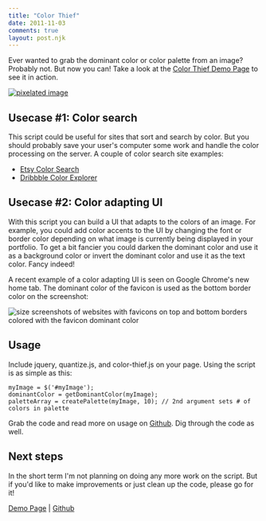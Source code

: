```yaml
---
title: "Color Thief"
date: 2011-11-03
comments: true
layout: post.njk
---
```

Ever wanted to grab the dominant color or color palette from an image? Probably not. But now you can! Take a look at the <a href="http://lokeshdhakar.com/projects/color-thief" class="loadPageInline">Color Thief Demo Page</a> to see it in action.

<div class="figure">
  <a href="http://lokeshdhakar.com/projects/color-thief/">
    <img src="/media/posts/color-thief/color-thief-pixels.png" alt="pixelated image" title="color thief example" />
  </a>
</div>

## Usecase #1: Color search

This script could be useful for sites that sort and search by color. But you should probably save your user's computer some work and handle the color processing on the server. A couple of color search site examples:

*   [Etsy Color Search][2]
*   [Dribbble Color Explorer][3]

## Usecase #2: Color adapting UI

With this script you can build a UI that adapts to the colors of an image. For example, you could add color accents to the UI by changing the font or border color depending on what image is currently being displayed in your portfolio. To get a bit fancier you could darken the dominant color and use it as a background color or invert the dominant color and use it as the text color. Fancy indeed!

A recent example of a color adapting UI is seen on Google Chrome's new home tab. The dominant color of the favicon is used as the bottom border color on the screenshot:

<div class="figure">
  <img style="max-width: 665px" src="/media/posts/color-thief/chrome-home-tab.png" alt="size screenshots of websites with favicons on top and bottom borders colored with the favicon dominant color" title="chrome_home_tab" />
</div>

## Usage

Include jquery, quantize.js, and color-thief.js on your page. Using the script is as simple as this:

<pre><code class="prism language-js line-numbers">myImage = $('#myImage');
dominantColor = getDominantColor(myImage);
paletteArray = createPalette(myImage, 10); // 2nd argument sets # of colors in palette
</code></pre>

Grab the code and read more on usage on [Github][4]. Dig through the code as well.

## Next steps

In the short term I'm not planning on doing any more work on the script. But if you'd like to make improvements or just clean up the code, please go for it!

[Demo Page][1] | [Github][4]

 [1]: http://lokeshdhakar.com/projects/color-thief/
 [2]: http://www.etsy.com/color.php
 [3]: http://dribbble.com/colors/
 [4]: https://github.com/lokesh/color-thief

<link rel="stylesheet" href="/css/prism.css">

<script src="/js/prism.min.js"></script>
